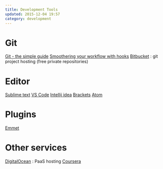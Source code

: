 ```yaml
---
title: Development Tools
updated: 2015-12-04 19:57
category: development
---
```

# Git

[Git - the simple guide](http://rogerdudler.github.io/git-guide/)
[Smoothering your workflow with hooks](http://rhumaric.com/2013/07/smoothening-your-workflow-with-git-hooks/)
[Bitbucket](https://bitbucket.org/) : git project hosting (free private repositories)

# Editor

[Sublime text](http://www.sublimetext.com/)
[VS Code](https://code.visualstudio.com/)
[Intellij idea](https://www.jetbrains.com/idea/)
[Brackets](http://brackets.io/)
[Atom](https://atom.io/)

# Plugins

[Emmet](http://emmet.io/)

# Other services

[DigitalOcean](https://www.digitalocean.com/) : PaaS hosting
[Coursera](https://www.coursera.org/)
